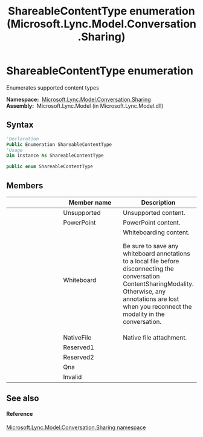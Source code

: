 ﻿---
title: ShareableContentType enumeration (Microsoft.Lync.Model.Conversation.Sharing)
TOCTitle: ShareableContentType enumeration
ms:assetid: T:Microsoft.Lync.Model.Conversation.Sharing.ShareableContentType_DI_3_UC_OCS14MrefLyncWPF
ms:mtpsurl: https://msdn.microsoft.com/en-us/library/microsoft.lync.model.conversation.sharing.shareablecontenttype_di_3_uc_ocs14mreflyncwpf(v=office.15)
ms:contentKeyID: 48595377
ms.date: 07/28/2014
mtps_version: v=office.15
f1_keywords:
- Microsoft.Lync.Model.Conversation.Sharing.ShareableContentType
- Microsoft.Lync.Model.Conversation.Sharing.ShareableContentType.Invalid
- Microsoft.Lync.Model.Conversation.Sharing.ShareableContentType.NativeFile
- Microsoft.Lync.Model.Conversation.Sharing.ShareableContentType.PowerPoint
- Microsoft.Lync.Model.Conversation.Sharing.ShareableContentType.Reserved1
- Microsoft.Lync.Model.Conversation.Sharing.ShareableContentType.Reserved2
- Microsoft.Lync.Model.Conversation.Sharing.ShareableContentType.Unsupported
- Microsoft.Lync.Model.Conversation.Sharing.ShareableContentType.Whiteboard
- Microsoft.Lync.Model.Conversation.Sharing.ShareableContentType.Qna
dev_langs:
- CSharp
- JScript
- VB
- other
---

# ShareableContentType enumeration

Enumerates supported content types

**Namespace:**  [Microsoft.Lync.Model.Conversation.Sharing](microsoft-lync-model-conversation-sharing-namespace_2.md)  
**Assembly:**  Microsoft.Lync.Model (in Microsoft.Lync.Model.dll)

## Syntax

``` vb
'Declaration
Public Enumeration ShareableContentType
'Usage
Dim instance As ShareableContentType
```

``` csharp
public enum ShareableContentType
```

## Members

<table>
<colgroup>
<col style="width: 33%" />
<col style="width: 33%" />
<col style="width: 33%" />
</colgroup>
<thead>
<tr class="header">
<th></th>
<th>Member name</th>
<th>Description</th>
</tr>
</thead>
<tbody>
<tr class="odd">
<td></td>
<td>Unsupported</td>
<td>Unsupported content.</td>
</tr>
<tr class="even">
<td></td>
<td>PowerPoint</td>
<td>PowerPoint content.</td>
</tr>
<tr class="odd">
<td></td>
<td>Whiteboard</td>
<td>Whiteboarding content.
<p>Be sure to save any whiteboard annotations to a local file before disconnecting the conversation ContentSharingModality. Otherwise, any annotations are lost when you reconnect the modality in the conversation.</p></td>
</tr>
<tr class="even">
<td></td>
<td>NativeFile</td>
<td>Native file attachment.</td>
</tr>
<tr class="odd">
<td></td>
<td>Reserved1</td>
<td></td>
</tr>
<tr class="even">
<td></td>
<td>Reserved2</td>
<td></td>
</tr>
<tr class="odd">
<td></td>
<td>Qna</td>
<td></td>
</tr>
<tr class="even">
<td></td>
<td>Invalid</td>
<td></td>
</tr>
</tbody>
</table>


## See also

#### Reference

[Microsoft.Lync.Model.Conversation.Sharing namespace](microsoft-lync-model-conversation-sharing-namespace_2.md)

